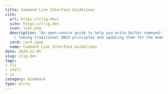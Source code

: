 ```yaml
---
title: Command Line Interface Guidelines
cite:
  url: https://clig.dev/
  site: https://clig.dev
  icon: icon.png
  description: "An open-source guide to help you write better command-line programs,\
    \ taking traditional UNIX principles and updating them for the modern day.\n"
  card: card.jpeg
  name: Command Line Interface Guidelines
date: 2020-12-05
slug: clig-dev
tags:
- cli
- shell
- ux
category: bookmark
type: micro
---
```


